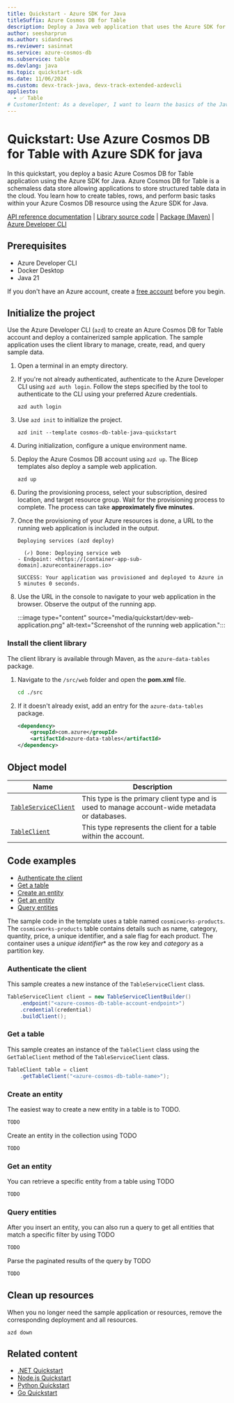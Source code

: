 ```yaml
---
title: Quickstart - Azure SDK for Java
titleSuffix: Azure Cosmos DB for Table
description: Deploy a Java web application that uses the Azure SDK for Java to interact with Azure Cosmos DB for Table data in this quickstart.
author: seesharprun
ms.author: sidandrews
ms.reviewer: sasinnat
ms.service: azure-cosmos-db
ms.subservice: table
ms.devlang: java
ms.topic: quickstart-sdk
ms.date: 11/06/2024
ms.custom: devx-track-java, devx-track-extended-azdevcli
appliesto:
  - ✅ Table
# CustomerIntent: As a developer, I want to learn the basics of the Java library so that I can build applications with Azure Cosmos DB for Table.
---
```


# Quickstart: Use Azure Cosmos DB for Table with Azure SDK for java

In this quickstart, you deploy a basic Azure Cosmos DB for Table application using the Azure SDK for Java. Azure Cosmos DB for Table is a schemaless data store allowing applications to store structured table data in the cloud. You learn how to create tables, rows, and perform basic tasks within your Azure Cosmos DB resource using the Azure SDK for Java.

[API reference documentation](/java/api/com.azure.data.tables) | [Library source code](https://github.com/Azure/azure-sdk-for-java/tree/main/sdk/tables/azure-data-tables) | [Package (Maven)](https://mvnrepository.com/artifact/com.azure/azure-data-tables) | [Azure Developer CLI](/azure/developer/azure-developer-cli/overview)

## Prerequisites

- Azure Developer CLI
- Docker Desktop
- Java 21

If you don't have an Azure account, create a [free account](https://azure.microsoft.com/free/?WT.mc_id=A261C142F) before you begin.

## Initialize the project

Use the Azure Developer CLI (`azd`) to create an Azure Cosmos DB for Table account and deploy a containerized sample application. The sample application uses the client library to manage, create, read, and query sample data.

1. Open a terminal in an empty directory.

1. If you're not already authenticated, authenticate to the Azure Developer CLI using `azd auth login`. Follow the steps specified by the tool to authenticate to the CLI using your preferred Azure credentials.

    ```azurecli
    azd auth login
    ```

1. Use `azd init` to initialize the project.

    ```azurecli
    azd init --template cosmos-db-table-java-quickstart
    ```

1. During initialization, configure a unique environment name.

1. Deploy the Azure Cosmos DB account using `azd up`. The Bicep templates also deploy a sample web application.

    ```azurecli
    azd up
    ```

1. During the provisioning process, select your subscription, desired location, and target resource group. Wait for the provisioning process to complete. The process can take **approximately five minutes**.

1. Once the provisioning of your Azure resources is done, a URL to the running web application is included in the output.

    ```output
    Deploying services (azd deploy)
    
      (✓) Done: Deploying service web
    - Endpoint: <https://[container-app-sub-domain].azurecontainerapps.io>
    
    SUCCESS: Your application was provisioned and deployed to Azure in 5 minutes 0 seconds.
    ```

1. Use the URL in the console to navigate to your web application in the browser. Observe the output of the running app.

    :::image type="content" source="media/quickstart/dev-web-application.png" alt-text="Screenshot of the running web application.":::

### Install the client library

The client library is available through Maven, as the `azure-data-tables` package.

1. Navigate to the `/src/web` folder and open the **pom.xml** file.

    ```bash
    cd ./src
    ```

1. If it doesn't already exist, add an entry for the `azure-data-tables` package.

    ```xml
    <dependency>
        <groupId>com.azure</groupId>
        <artifactId>azure-data-tables</artifactId>
    </dependency>
    ```

## Object model

| Name | Description |
| --- | --- |
| [`TableServiceClient`](/java/api/com.azure.data.tables.tableserviceclient) | This type is the primary client type and is used to manage account-wide metadata or databases. |
| [`TableClient`](/java/api/com.azure.data.tables.tableclient) | This type represents the client for a table within the account. |

## Code examples

- [Authenticate the client](#authenticate-the-client)
- [Get a table](#get-a-table)
- [Create an entity](#create-an-entity)
- [Get an entity](#get-an-entity)
- [Query entities](#query-entities)

The sample code in the template uses a table named `cosmicworks-products`. The `cosmicworks-products` table contains details such as name, category, quantity, price, a unique identifier, and a sale flag for each product. The container uses a *unique identifier** as the row key and *category* as a partition key.

### Authenticate the client

This sample creates a new instance of the `TableServiceClient` class.

```java
TableServiceClient client = new TableServiceClientBuilder()
    .endpoint("<azure-cosmos-db-table-account-endpoint>")
    .credential(credential)
    .buildClient();
```

### Get a table

This sample creates an instance of the `TableClient` class using the `GetTableClient` method of the `TableServiceClient` class.

```java
TableClient table = client
    .getTableClient("<azure-cosmos-db-table-name>");
```

### Create an entity

The easiest way to create a new entity in a table is to TODO.

```java
TODO
```

Create an entity in the collection using TODO

```java
TODO
```

### Get an entity

You can retrieve a specific entity from a table using TODO

```java
TODO
```

### Query entities

After you insert an entity, you can also run a query to get all entities that match a specific filter by using TODO

```java
TODO
```

Parse the paginated results of the query by TODO

```java
TODO
```

## Clean up resources

When you no longer need the sample application or resources, remove the corresponding deployment and all resources.

```azurecli
azd down
```

## Related content

- [.NET Quickstart](quickstart-dotnet.md)
- [Node.js Quickstart](quickstart-nodejs.md)
- [Python Quickstart](quickstart-python.md)
- [Go Quickstart](quickstart-go.md)
